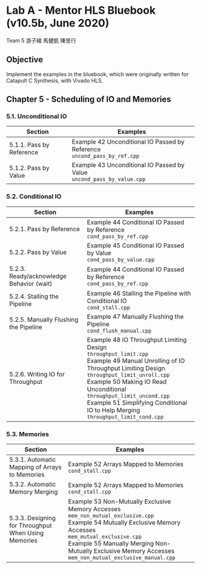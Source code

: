 # Lab A - Mentor HLS Bluebook (v10.5b, June 2020)

Team 5 游子緒 馬健凱 陳昱行

## Objective

Implement the examples in the bluebook, which were originally written for Catapult C Synthesis, with Vivado HLS.

## Chapter 5 - Scheduling of IO and Memories

### 5.1. Unconditional IO

| Section                  | Examples                                                     |
| ------------------------ | ------------------------------------------------------------ |
| 5.1.1. Pass by Reference | Example 42 Unconditional IO Passed by Reference<br />`uncond_pass_by_ref.cpp` |
| 5.1.2. Pass by Value     | Example 43 Unconditional IO Passed by Value<br />`uncond_pass_by_value.cpp` |

### 5.2. Conditional IO

| Section                                  | Examples                                                     |
| ---------------------------------------- | ------------------------------------------------------------ |
| 5.2.1. Pass by Reference                 | Example 44 Conditional IO Passed by Reference<br />`cond_pass_by_ref.cpp` |
| 5.2.2. Pass by Value                     | Example 45 Conditional IO Passed by Value<br />`cond_pass_by_value.cpp` |
| 5.2.3. Ready/acknowledge Behavior (wait) | Example 44 Conditional IO Passed by Reference<br />`cond_pass_by_ref.cpp` |
| 5.2.4. Stalling the Pipeline             | Example 46 Stalling the Pipeline with Conditional IO<br />`cond_stall.cpp` |
| 5.2.5. Manually Flushing the Pipeline    | Example 47 Manually Flushing the Pipeline<br />`cond_flush_manual.cpp` |
| 5.2.6. Writing IO for Throughput         | Example 48 IO Throughput Limiting Design<br />`throughput_limit.cpp`<br />Example 49 Manual Unrolling of IO Throughput Limiting Design<br />`throughput_limit_unroll.cpp`<br />Example 50 Making IO Read Unconditional<br />`throughput_limit_uncond.cpp`<br />Example 51 Simplifying Conditional IO to Help Merging<br />`throughput_limit_cond.cpp` |

### 5.3. Memories

| Section                                             | Examples                                                     |
| --------------------------------------------------- | ------------------------------------------------------------ |
| 5.3.1. Automatic Mapping of Arrays to Memories      | Example 52 Arrays Mapped to Memories<br />`cond_stall.cpp`   |
| 5.3.2. Automatic Memory Merging                     | Example 52 Arrays Mapped to Memories<br />`cond_stall.cpp`   |
| 5.3.3. Designing for Throughput When Using Memories | Example 53 Non-Mutually Exclusive Memory Accesses<br />`mem_non_mutual_exclusive.cpp`<br />Example 54 Mutually Exclusive Memory Accesses<br />`mem_mutual_exclusive.cpp`<br />Example 55 Manually Merging Non-Mutually Exclusive Memory Accesses<br />`mem_non_mutual_exclusive_manual.cpp` |

